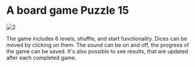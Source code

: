 # A board game Puzzle 15

![2](https://user-images.githubusercontent.com/74279859/223017205-fb18257d-69ac-4de0-af89-68d9762bc2fd.png)

The game includes 6 levels, shuffle, and start functionality. Dices can be moved by clicking on them. The sound can be on and off, the progress of the game can be saved. It's also possible to see results, that are updated after each completed game. 
